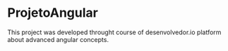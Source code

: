 # ProjetoAngular

This project was developed throught course of desenvolvedor.io platform about advanced angular concepts.

